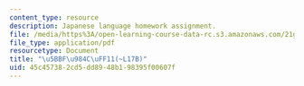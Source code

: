 ```yaml
---
content_type: resource
description: Japanese language homework assignment.
file: /media/https%3A/open-learning-course-data-rc.s3.amazonaws.com/21g-504-japanese-iv-spring-2009/45c457382cd5dd8948b198395f00607f_MIT21G_504S09_hw17.pdf
file_type: application/pdf
resourcetype: Document
title: "\u5BBF\u984C\uFF11(~L17B)"
uid: 45c45738-2cd5-dd89-48b1-98395f00607f
---
```


